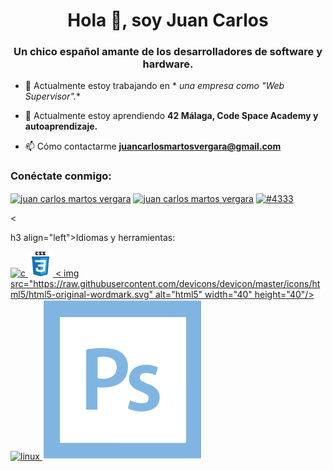 <h1 align="center">Hola 👋, soy Juan Carlos</h1>
<h3 align="center">Un chico español amante de los desarrolladores de software y hardware.</h3>

- 🔭 Actualmente estoy trabajando en * *una empresa como "Web Supervisor".**

- 🌱 Actualmente estoy aprendiendo **42 Málaga, Code Space Academy y autoaprendizaje.**

- 📫 Cómo contactarme **juancarlosmartosvergara@gmail.com**

<h3 align= "left">Conéctate conmigo:</h3>
<p align="left">
<a href="https://linkedin.com/in/juan carlos martos vergara" target="blank"><img align= "center" src="https://raw.githubusercontent.com/rahuldkjain/github-profile-readme-generator/master/src/images/icons/Social/linked-in-alt.svg" alt="juan carlos martos vergara" altura="30" ancho="40" /></a>
<a href="https://fb.com/juan carlos martos vergara" target="blank"><img align="center" src="https://raw.githubusercontent.com/rahuldkjain/github-profile- readme-generator/master/src/images/icons/Social/facebook.svg" alt="juan carlos martos vergara" height="30" width="40" /></a> <a href="https:
/ /discord.gg/#4333" target="en blanco"><img align="center" src="https://raw.githubusercontent.com/rahuldkjain/github-profile-readme-generator/master/src/images/ iconos/Social/discord.svg" alt="#4333" height="30" width="40" /></a> </p>
<

h3 align="left">Idiomas y herramientas:</h3>
<p align="left"> <a href="https://www.cprogramming.com/" target="_blank" rel="noreferrer"> <img src="https://raw.githubusercontent.com/ devicons/devicon/master/icons/c/c-original.svg" alt="c" width="40" height="40"/> </a> <a href="https://www.w3schools. com/css/" target="_blank" rel="noreferrer"> <img src="https://raw.githubusercontent.com/devicons/devicon/master/icons/css3/css3-original-wordmark.svg" alt ="css3" width="40" height="40"/> </a> <a href="https://www.w3.org/html/" target="_blank" rel="noreferrer"> < img src="https://raw.githubusercontent.com/devicons/devicon/master/icons/html5/html5-original-wordmark.svg" alt="html5" width="40" height="40"/> </a> <a href ="https://www.linux.org/" target="_blank" rel="noreferrer"> <img src="https://raw.githubusercontent.com/devicons/devicon/master/icons/linux/linux -original.svg" alt="linux" width="40" height="40"/> </a> <a href="https://www.photoshop.com/en" target="_blank" rel= "noreferrer"> <img src="https://raw.githubusercontent.com/devicons/devicon/master/icons/photoshop/photoshop-line.svg" alt="photoshop" ancho="40" altura="40"/> </a> </p>
